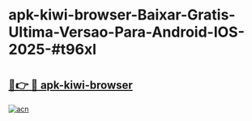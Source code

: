 # apk-kiwi-browser-Baixar-Gratis-Ultima-Versao-Para-Android-IOS-2025-#t96xl

# <h2><a href="https://ainizakaria.my?title=apk-kiwi-browser&ref=24M">🔗👉 🔴 apk-kiwi-browser</a></h2>

[![acn](https://github.com/user-attachments/assets/0f9c940e-d8b0-45ae-aac7-cd30a18b3e1c)](https://ainizakaria.my?title=apk-kiwi-browser&ref=24M)

